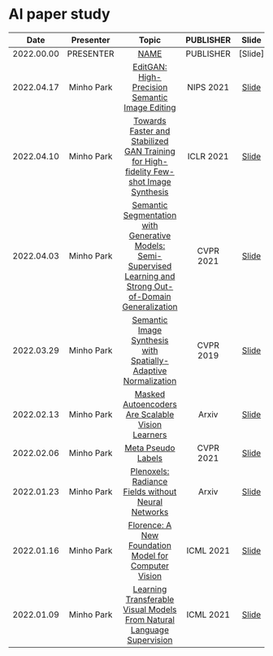 # AI paper study

|    Date    | Presenter  |                                                                       Topic                                                                        | PUBLISHER |                      Slide                      |
| :--------: | :--------: | :------------------------------------------------------------------------------------------------------------------------------------------------: | :-------: | :---------------------------------------------: |
| 2022.00.00 | PRESENTER  |                                                                    [NAME](URL)                                                                     | PUBLISHER |                     [Slide]                     |
| 2022.04.17 | Minho Park |                                 [EditGAN: High-Precision Semantic Image Editing](https://arxiv.org/abs/2111.03186)                                 | NIPS 2021 |        [Slide](slides/2022/EditGAN.pdf)         |
| 2022.04.10 | Minho Park |             [Towards Faster and Stabilized GAN Training for High-fidelity Few-shot Image Synthesis](https://arxiv.org/abs/2101.04775)              | ICLR 2021 |        [Slide](slides/2022/FastGAN.pdf)         |
| 2022.04.03 | Minho Park | [Semantic Segmentation with Generative Models: Semi-Supervised Learning and Strong Out-of-Domain Generalization](https://arxiv.org/abs/2104.05833) | CVPR 2021 |      [Slide](slides/2022/semanticGAN.pdf)       |
| 2022.03.29 | Minho Park |                         [Semantic Image Synthesis with Spatially-Adaptive Normalization](https://arxiv.org/abs/1903.07291)                         | CVPR 2019 |         [Slide](slides/2022/SPADE.pdf)          |
| 2022.02.13 | Minho Park |                                [Masked Autoencoders Are Scalable Vision Learners](https://arxiv.org/abs/2111.06377)                                |   Arxiv   |          [Slide](slides/2022/MAE.pdf)           |
| 2022.02.06 | Minho Park |                                               [Meta Pseudo Labels](https://arxiv.org/abs/2003.10580)                                               | CVPR 2021 | [Slide](slides/2022/Meta%20Pseudo%20Labels.pdf) |
| 2022.01.23 | Minho Park |                               [Plenoxels: Radiance Fields without Neural Networks](https://arxiv.org/abs/2112.05131)                               |   Arxiv   |       [Slide](slides/2022/Plenoxels.pdf)        |
| 2022.01.16 | Minho Park |                              [Florence: A New Foundation Model for Computer Vision](https://arxiv.org/abs/2111.11432)                              | ICML 2021 |        [Slide](slides/2022/Florence.pdf)        |
| 2022.01.09 | Minho Park |                     [Learning Transferable Visual Models From Natural Language Supervision](https://arxiv.org/abs/2103.00020)                      | ICML 2021 |          [Slide](slides/2022/CLIP.pdf)          |
